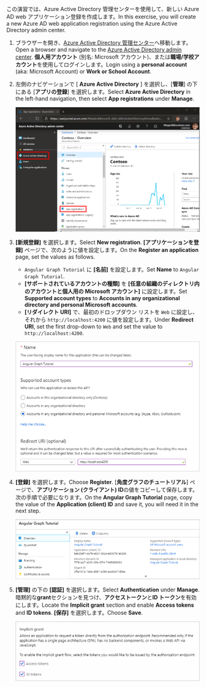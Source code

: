 <!-- markdownlint-disable MD002 MD041 -->

<span data-ttu-id="dc4c9-101">この演習では、Azure Active Directory 管理センターを使用して、新しい Azure AD web アプリケーション登録を作成します。</span><span class="sxs-lookup"><span data-stu-id="dc4c9-101">In this exercise, you will create a new Azure AD web application registration using the Azure Active Directory admin center.</span></span>

1. <span data-ttu-id="dc4c9-102">ブラウザーを開き、[Azure Active Directory 管理センター](https://aad.portal.azure.com)へ移動します。</span><span class="sxs-lookup"><span data-stu-id="dc4c9-102">Open a browser and navigate to the [Azure Active Directory admin center](https://aad.portal.azure.com).</span></span> <span data-ttu-id="dc4c9-103">**個人用アカウント** (別名: Microsoft アカウント)、または**職場/学校アカウント**を使用してログインします。</span><span class="sxs-lookup"><span data-stu-id="dc4c9-103">Login using a **personal account** (aka: Microsoft Account) or **Work or School Account**.</span></span>

1. <span data-ttu-id="dc4c9-104">左側のナビゲーションで [ **Azure Active Directory** ] を選択し、[**管理**] の下にある [**アプリの登録**] を選択します。</span><span class="sxs-lookup"><span data-stu-id="dc4c9-104">Select **Azure Active Directory** in the left-hand navigation, then select **App registrations** under **Manage**.</span></span>

    ![<span data-ttu-id="dc4c9-105">アプリの登録のスクリーンショット</span><span class="sxs-lookup"><span data-stu-id="dc4c9-105">A screenshot of the App registrations</span></span> ](./images/aad-portal-app-registrations.png)

1. <span data-ttu-id="dc4c9-106">**[新規登録]** を選択します。</span><span class="sxs-lookup"><span data-stu-id="dc4c9-106">Select **New registration**.</span></span> <span data-ttu-id="dc4c9-107">**[アプリケーションを登録]** ページで、次のように値を設定します。</span><span class="sxs-lookup"><span data-stu-id="dc4c9-107">On the **Register an application** page, set the values as follows.</span></span>

    - <span data-ttu-id="dc4c9-108">`Angular Graph Tutorial` に **[名前]** を設定します。</span><span class="sxs-lookup"><span data-stu-id="dc4c9-108">Set **Name** to `Angular Graph Tutorial`.</span></span>
    - <span data-ttu-id="dc4c9-109">**[サポートされているアカウントの種類]** を **[任意の組織のディレクトリ内のアカウントと個人用の Microsoft アカウント]** に設定します。</span><span class="sxs-lookup"><span data-stu-id="dc4c9-109">Set **Supported account types** to **Accounts in any organizational directory and personal Microsoft accounts**.</span></span>
    - <span data-ttu-id="dc4c9-110">**[リダイレクト URI]** で、最初のドロップダウン リストを `Web` に設定し、それから `http://localhost:4200` に値を設定します。</span><span class="sxs-lookup"><span data-stu-id="dc4c9-110">Under **Redirect URI**, set the first drop-down to `Web` and set the value to `http://localhost:4200`.</span></span>

    ![[アプリケーションの登録] ページのスクリーンショット](./images/aad-register-an-app.png)

1. <span data-ttu-id="dc4c9-112">**[登録]** を選択します。</span><span class="sxs-lookup"><span data-stu-id="dc4c9-112">Choose **Register**.</span></span> <span data-ttu-id="dc4c9-113">[**角度グラフのチュートリアル**] ページで、**アプリケーション (クライアント) ID**の値をコピーして保存します。次の手順で必要になります。</span><span class="sxs-lookup"><span data-stu-id="dc4c9-113">On the **Angular Graph Tutorial** page, copy the value of the **Application (client) ID** and save it, you will need it in the next step.</span></span>

    ![新しいアプリの登録のアプリケーション ID のスクリーンショット](./images/aad-application-id.png)

1. <span data-ttu-id="dc4c9-115">**[管理]** の下の **[認証]** を選択します。</span><span class="sxs-lookup"><span data-stu-id="dc4c9-115">Select **Authentication** under **Manage**.</span></span> <span data-ttu-id="dc4c9-116">暗黙的な**grant**セクションを見つけ、**アクセストークン**と**ID トークン**を有効にします。</span><span class="sxs-lookup"><span data-stu-id="dc4c9-116">Locate the **Implicit grant** section and enable **Access tokens** and **ID tokens**.</span></span> <span data-ttu-id="dc4c9-117">**[保存]** を選択します。</span><span class="sxs-lookup"><span data-stu-id="dc4c9-117">Choose **Save**.</span></span>

    ![暗黙的な grant セクションのスクリーンショット](./images/aad-implicit-grant.png)
